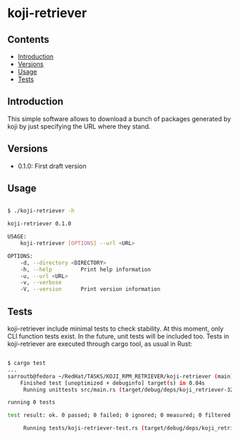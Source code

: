 # koji-retriever

## Contents

- [Introduction](#introduction)
- [Versions](#versions)
- [Usage](#usage)
- [Tests](#tests)

## Introduction

This simple software allows to download a bunch of packages
generated by koji by just specifying the URL where they stand.

## Versions

- 0.1.0:  First draft version

## Usage

```bash

$ ./koji-retriever -h

koji-retriever 0.1.0

USAGE:
    koji-retriever [OPTIONS] --url <URL>

OPTIONS:
    -d, --directory <DIRECTORY>
    -h, --help         Print help information
    -u, --url <URL>
    -v, --verbose
    -V, --version      Print version information
```

## Tests

koji-retriever include minimal tests to check stability. 
At this moment, only CLI function tests exist.
In the future, unit tests will be included too.
Tests in koji-retriever are executed through cargo tool, as usual in Rust:

```bash

$ cargo test
...
sarroutb@fedora ~/RedHat/TASKS/KOJI_RPM_RETRIEVER/koji-retriever (main)$ cargo test
    Finished test [unoptimized + debuginfo] target(s) in 0.04s
     Running unittests src/main.rs (target/debug/deps/koji_retriever-3200482699bbff1f)

running 0 tests

test result: ok. 0 passed; 0 failed; 0 ignored; 0 measured; 0 filtered out; finished in 0.00s

     Running tests/koji-retriever-test.rs (target/debug/deps/koji_retriever_test-6e4a176e5c788312)
```
